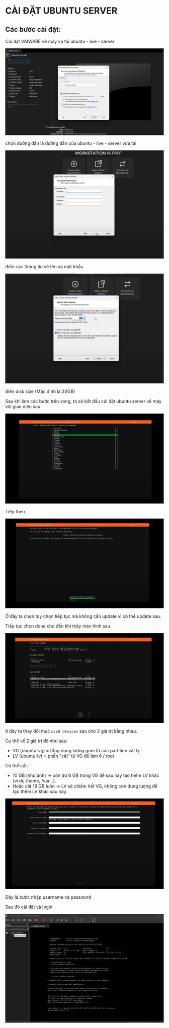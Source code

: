 # CÀI ĐẶT UBUNTU SERVER
## Các bước cài đặt:
Cài đặt VMWARE về mày và tải ubuntu - live - server

![alt text](../../LINUX/images/VMWARE.png)

chọn đường dẫn là đường dẫn của ubuntu - live - server vừa tải

![alt text](../../LINUX/images/vmware1.png)

điền các thông tin về tên và mật khẩu

![alt text](../../LINUX/images/vmware2.png)

điền disk size (Mặc định là 20GB) 

Sau khi làm các bước trên xong, ta sẽ bắt đầu cài đặt ubuntu server về máy với giao diện sau

![alt text](../../LINUX/images/image-2.png)

Tiếp theo 

![alt text](../../LINUX/images/image-3.png)

Ở đây ta chọn tùy chọn tiếp tục mà không cần update vì có thể update sau.

Tiếp tục chọn done cho đến khi thấy màn hình sau

![alt text](../../LINUX/images/image-4.png)

ở đây ta thay đổi mục `used devices` sao cho 2 giá trị bằng nhau.

Cụ thể về 2 giá trị đó như sau: 

- VG (ubuntu-vg) = tổng dung lượng gom từ các partition vật lý
- LV (ubuntu-lv) = phần "cắt" từ VG để làm ổ / root

Có thể cắt:

- 10 GB (như ảnh) → còn dư 8 GB trong VG để sau này tạo thêm LV khác (ví dụ /home, /var…).
- Hoặc cắt 18 GB luôn → LV sẽ chiếm hết VG, không còn dung lượng để tạo thêm LV khác sau này.


![alt text](../../LINUX/images/image-5.png)

Đây là bước nhập username và password

Sau đó cài đặt và login 

![alt text](../../LINUX/images/image-6.png)